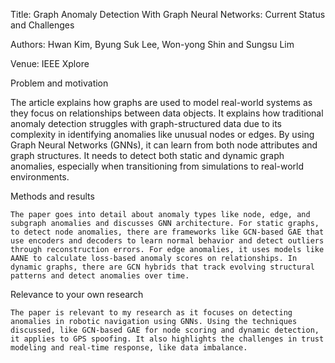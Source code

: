 Title: Graph Anomaly Detection With Graph Neural Networks: Current Status and Challenges

Authors: Hwan Kim, Byung Suk Lee, Won-yong Shin and Sungsu Lim 

Venue: IEEE Xplore

Problem and motivation

The article explains how graphs are used to model real-world systems as they focus on relationships between data objects. It explains how traditional anomaly detection struggles with graph-structured data due to its complexity in identifying anomalies like unusual nodes or edges. By using Graph Neural Networks (GNNs), it can learn from both node attributes and graph structures. It needs to detect both static and dynamic graph anomalies, especially when transitioning from simulations to real-world environments.

Methods and results

	The paper goes into detail about anomaly types like node, edge, and subgraph anomalies and discusses GNN architecture. For static graphs, to detect node anomalies, there are frameworks like GCN-based GAE that use encoders and decoders to learn normal behavior and detect outliers through reconstruction errors. For edge anomalies, it uses models like AANE to calculate loss-based anomaly scores on relationships. In dynamic graphs, there are GCN hybrids that track evolving structural patterns and detect anomalies over time.

Relevance to your own research

	The paper is relevant to my research as it focuses on detecting anomalies in robotic navigation using GNNs. Using the techniques discussed, like GCN-based GAE for node scoring and dynamic detection, it applies to GPS spoofing. It also highlights the challenges in trust modeling and real-time response, like data imbalance.

